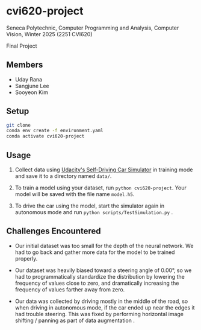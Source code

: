 # cvi620-project

Seneca Polytechnic, Computer Programming and Analysis, Computer Vision, Winter 2025 (2251 CVI620)

Final Project

## Members

- Uday Rana
- Sangjune Lee
- Sooyeon Kim

## Setup

```sh
git clone
conda env create -f environment.yaml
conda activate cvi620-project
```

## Usage

1. Collect data using [Udacity's Self-Driving Car Simulator](https://github.com/udacity/self-driving-car-sim) in training mode and save it to a directory named `data/`.

2. To train a model using your dataset, run `python cvi620-project`. Your model will be saved with the file name `model.h5`.

3. To drive the car using the model, start the simulator again in autonomous mode and run `python scripts/TestSimulation.py` .

## Challenges Encountered

- Our initial dataset was too small for the depth of the neural network. We had to go back and gather more data for the model to be trained properly.

- Our dataset was heavily biased toward a steering angle of 0.00°, so we had to programmatically standardize the distribution by lowering the frequency of values close to zero, and dramatically increasing the frequency of values farther away from zero.

- Our data was collected by driving mostly in the middle of the road, so when driving in autonomous mode, if the car ended up near the edges it had trouble steering. This was fixed by performing horizontal image shifting / panning as part of data augmentation .
